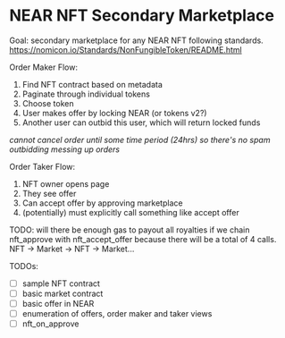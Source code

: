 # NEAR NFT Secondary Marketplace

Goal: secondary marketplace for any NEAR NFT following standards.
https://nomicon.io/Standards/NonFungibleToken/README.html

Order Maker Flow:
1. Find NFT contract based on metadata
2. Paginate through individual tokens
3. Choose token
4. User makes offer by locking NEAR (or tokens v2?)
5. Another user can outbid this user, which will return locked funds

*cannot cancel order until some time period (24hrs) so there's no spam outbidding messing up orders*

Order Taker Flow:
1. NFT owner opens page
2. They see offer
3. Can accept offer by approving marketplace
4. (potentially) must explicitly call something like accept offer

TODO: will there be enough gas to payout all royalties if we chain nft_approve with nft_accept_offer because there will be a total of 4 calls. NFT -> Market -> NFT -> Market...

TODOs:
- [ ] sample NFT contract
- [ ] basic market contract
- [ ] basic offer in NEAR
- [ ] enumeration of offers, order maker and taker views
- [ ] nft_on_approve

